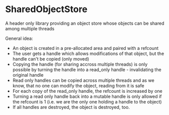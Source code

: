 # SharedObjectStore

A header only library providing an object store whose objects can be shared among multiple threads

General idea:
- An object is created in a pre-allocated area and paired with a refcount
- The user gets a handle which allows modifications of that object, but the handle can't be copied (only moved)
- Copying the handle (for sharing accross multiple threads) is only possible by turning the handle into a read_only handle - invalidating the original handle
- Read only handles can be copied across multiple threads and as we know, that no one can modify the object, reading from it is safe
- For each copy of the read_only handle, the refcount is increased by one
- Turning a read only handle back into a mutable handle is only allowed if the refcount is 1 (i.e. we are the only one holding a handle to the object)
- If all handles are destroyed, the object is destroyed, too.
